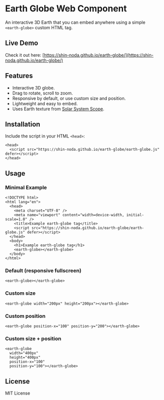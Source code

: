 # Earth Globe Web Component

An interactive 3D Earth that you can embed anywhere using a simple `<earth-globe>` custom HTML tag.

## Live Demo
Check it out here: [https://shin-noda.github.io/earth-globe/](https://shin-noda.github.io/earth-globe/)

## Features
- Interactive 3D globe.
- Drag to rotate, scroll to zoom.
- Responsive by default, or use custom size and position.
- Lightweight and easy to embed.
- Uses Earth texture from [Solar System Scope](https://www.solarsystemscope.com/textures/?utm_source=chatgpt.com).

## Installation

Include the script in your HTML `<head>`:
```
<head>
  <script src="https://shin-noda.github.io/earth-globe/earth-globe.js" defer></script>
</head>
```

## Usage
### Minimal Example
```
<!DOCTYPE html>
<html lang="en">
  <head>
    <meta charset="UTF-8" />
    <meta name="viewport" content="width=device-width, initial-scale=1.0" />
    <title>Example earth-globe tag</title>
    <script src="https://shin-noda.github.io/earth-globe/earth-globe.js" defer></script>
  </head>
  <body>
    <h1>Example earth-globe tag</h1>
    <earth-globe></earth-globe>
  </body>
</html>
```

### Default (responsive fullscreen)
```
<earth-globe></earth-globe>
```

### Custom size
```
<earth-globe width="200px" height="200px"></earth-globe>
```

### Custom position
```
<earth-globe position-x="100" position-y="200"></earth-globe>
```

### Custom size + position
```
<earth-globe 
  width="400px" 
  height="400px" 
  position-x="100" 
  position-y="100"></earth-globe>
```

## License
MIT License
